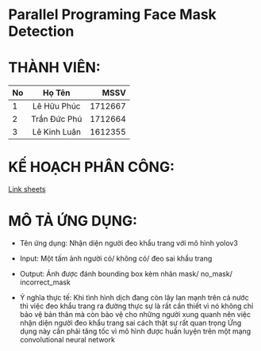 # Parallel Programing Face Mask Detection

# THÀNH VIÊN:
| No  | Họ Tên  | MSSV |
| :------------ |:---------------:| -----:|
| 1      | Lê Hữu Phúc | 1712667 |
| 2      | Trần Đức Phú |   1712664 |
| 3 | Lê Kinh Luân        | 1612355 |

# KẾ HOẠCH PHÂN CÔNG:
[Link sheets](https://docs.google.com/spreadsheets/d/1aliCbcj5VMrNOlHLznjXiR95PLwh1XnNA3xLeC2Zq_o/edit?usp=sharing)

# MÔ TẢ ỨNG DỤNG:
- Tên ứng dụng: Nhận diện người đeo khẩu trang với mô hình yolov3

- Input: Một tấm ảnh người có/ không có/ đeo sai khẩu trang

- Output: Ảnh được đánh bounding box kèm nhãn mask/ no_mask/ incorrect_mask

- Ý nghĩa thực tế: Khi tình hình dịch đang còn lây lan mạnh trên cả nước thì việc đeo khẩu trang ra đường thực sự là rất cần thiết vì nó không chỉ bảo vệ bản thân mà còn bảo vệ cho những người xung quanh nên việc nhận diện người đeo khẩu trang sai cách thật sự rất quan trọng
Ứng dụng này cần phải tăng tốc vì mô hình được huấn luyện trên một mạng convolutional neural network
